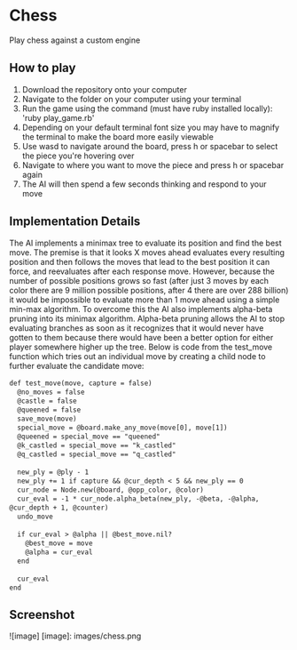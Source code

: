 # Chess

Play chess against a custom engine

## How to play

1. Download the repository onto your computer
2. Navigate to the folder on your computer using your terminal
3. Run the game using the command (must have ruby installed locally): 'ruby play_game.rb'
4. Depending on your default terminal font size you may have to magnify the terminal to make the board more easily viewable
5. Use wasd to navigate around the board, press h or spacebar to select the piece you're hovering over
6. Navigate to where you want to move the piece and press h or spacebar again
7. The AI will then spend a few seconds thinking and respond to your move

## Implementation Details

The AI implements a minimax tree to evaluate its position and find the best move. The premise is that it looks X moves ahead evaluates every resulting position and then follows the moves that lead to the best position it can force, and reevaluates after each response move.  However, because the number of possible positions grows so fast (after just 3 moves by each color there are 9 million possible positions, after 4 there are over 288 billion) it would be impossible to evaluate more than 1 move ahead using a simple min-max algorithm. To overcome this the AI also implements alpha-beta pruning into its minimax algorithm. Alpha-beta pruning allows the AI to stop evaluating branches as soon as it recognizes that it would never have gotten to them because there would have been a better option for either player somewhere higher up the tree. Below is code from the test_move function which tries out an individual move by creating a child node to further evaluate the candidate move:

```
def test_move(move, capture = false)
  @no_moves = false
  @castle = false
  @queened = false
  save_move(move)
  special_move = @board.make_any_move(move[0], move[1])
  @queened = special_move == "queened"
  @k_castled = special_move == "k_castled"
  @q_castled = special_move == "q_castled"

  new_ply = @ply - 1
  new_ply += 1 if capture && @cur_depth < 5 && new_ply == 0
  cur_node = Node.new(@board, @opp_color, @color)
  cur_eval = -1 * cur_node.alpha_beta(new_ply, -@beta, -@alpha, @cur_depth + 1, @counter)
  undo_move

  if cur_eval > @alpha || @best_move.nil?
    @best_move = move
    @alpha = cur_eval
  end

  cur_eval
end
```

## Screenshot

![image]
[image]: images/chess.png
